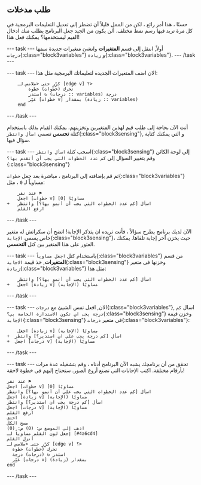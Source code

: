 ## طلب مدخلات

حسنًا ، هذا أمر رائع ، لكن من الممل قليلاً أن تضطر إلى تعديل التعليمات البرمجية في كل مرة تريد فيها رسم نمط مختلف. ألن يكون من الجيد جعل البرنامج يطلب منك ادخال القيم ليستخدمها؟ يمكنك فعل هذا!

--- task --- أولاً, انتقل إلى قسم **المتغيرات** وانشئ متغيرات جديدة سمها `درجات`{:class="block3variables"} و `زيادة`{:class="block3variables"}. --- /task ---

--- task --- الان اضف المتغيرات الجديدة لتعليماتك البرمجية مثل هذا:

```blocks3
    كرِّر حتى <ملامس لـ [edge v] ؟> 
        تحرك (خطوات) خطوة
        استدر ↻ (درجات :: variables) درجة
        غيِّر [خطوات v] بمقدار (زيادة :: variables)
    end
```

--- /task ---

أنت الآن بحاجة إلى طلب قيم لهذين المتغيرين وتخزينهم. يمكنك القيام بذلك باستخدام كتلة **تحسس** تسمى `اسأل وانتظر`{:class="block3sensing"}, و التي يمكنك كتابة سؤال فيها.

--- task --- اسحب كتلة `اسأل وانتظر`{:class="block3sensing"} إلى لوحة الكائن وقم بتغيير السؤال إلى `كم عدد الخطوات التي يجب أن أتقدم بها؟ `{:class="block3sensing"}

ثم قم بإضافته إلى البرنامج ، مباشرة بعد جعل `خطوات`{:class="block3variables"} مساوياً لـ `0` ، مثل:

```blocks3
    عند نقر ⚑
    اجعل [خطوات v] مساويًا [0]
+   اسأل [كم عدد الخطوات التي يجب أن أنمو بها؟] وانتظر
    ارفع القلم
```

--- /task ---

الآن لديك برنامج يطرح سؤالاً ، فأنت تريده ان يتذكر الإجابة! اتضح أن سكراتش له متغير خاص يسمى `الإجابة`{:class="block3sensing"}، حيث يخزن آخر إجابة تلقاها. يمكنك العثور على هذا المتغير بين كتل **التحسس**.

--- task --- باستخدام كتل `اجعل مساوياً`{:class="block3variables"} من قسم **المتغيرات**, خذ قيمة `الاجابة`{:class="block3sensing"} وخزنها في متغير `زيادة`{:class="block3variables"} مثل هذا:

```blocks3
    اسأل [كم عدد الخطوات التي يجب أن أنمو بها؟] وانتظر
+   اجعل [زيادة v] مساويًا (الإجابة)
```

--- /task ---

--- task --- الان, افعل نفس الشيئ مع `درجات`{:class="block3variables"}, اسال `كم درجة يجب ان تكون الاستدارة الخاصة بي؟`{:class="block3sensing"} وخزن قيمة `الإجابة`{:class="block3sensing"} في متغير `درجات`{:class="block3variables"}:

```blocks3
    اجعل [زيادة v] مساويًا (الإجابة)
+  اسأل [كم درجة يجب علي ان استدير؟] وانتظر
+  اجعل [درجات v] مساويًا (الإجابة)
```

--- /task ---

--- task --- تحقق من أن برنامجك يشبه الآن البرنامج أدناه ، وقم بتشغيله عدة مرات بأرقام مختلفة. اكتب الإجابات التي تصنع أروع الصور. ستحتاج إليهم في خطوة لاحقة!

```blocks3
عند نقر ⚑
اجعل [خطوات v] مساويًا [0]
اسأل [كم عدد الخطوات التي يجب علي أن أنمو بها؟] وانتظر
اجعل [زيادة v] مساويًا (الإجابة)
اسأل [كم درجة يجب ان استدير؟] وانتظر
اجعل [درجات v] مساويًا (الإجابة)
ارفع القلم
اختفِ
مسح الكل
اذهب إلى الموضع س: (0) ص: (0)
إجعل لون القلم مساوياً لـ [#4a6cd4]
أنزل القلم
كرِّر حتى <ملامس لـ [edge v] ؟> 
  تحرك (خطوات) خطوة
  استدر ↻ (درجات) درجة
  غيِّر [درجات v] بمقدار (زيادة)
end
```

--- /task ---
